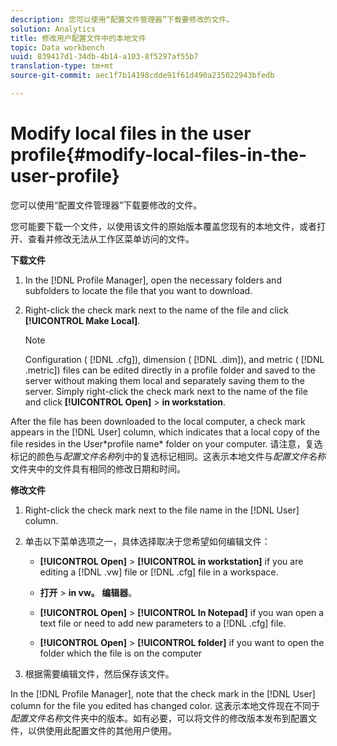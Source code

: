 ```yaml
---
description: 您可以使用“配置文件管理器”下载要修改的文件。
solution: Analytics
title: 修改用户配置文件中的本地文件
topic: Data workbench
uuid: 839417d1-34db-4b14-a103-8f5297af55b7
translation-type: tm+mt
source-git-commit: aec1f7b14198cdde91f61d490a235022943bfedb

---
```



# Modify local files in the user profile{#modify-local-files-in-the-user-profile}

您可以使用“配置文件管理器”下载要修改的文件。

您可能要下载一个文件，以使用该文件的原始版本覆盖您现有的本地文件，或者打开、查看并修改无法从工作区菜单访问的文件。

**下载文件**

1. In the [!DNL Profile Manager], open the necessary folders and subfolders to locate the file that you want to download.
1. Right-click the check mark next to the name of the file and click **[!UICONTROL Make Local]**.

   >[!NOTE]
   >
   >Configuration ( [!DNL .cfg]), dimension ( [!DNL .dim]), and metric ( [!DNL .metric]) files can be edited directly in a profile folder and saved to the server without making them local and separately saving them to the server. Simply right-click the check mark next to the name of the file and click **[!UICONTROL Open]** > **in workstation**.

After the file has been downloaded to the local computer, a check mark appears in the [!DNL User] column, which indicates that a local copy of the file resides in the User\*profile name* folder on your computer. 请注意，复选标记的颜色与&#x200B;*配置文件名称*&#x200B;列中的复选标记相同。这表示本地文件与&#x200B;*配置文件名称*&#x200B;文件夹中的文件具有相同的修改日期和时间。

**修改文件**

1. Right-click the check mark next to the file name in the [!DNL User] column.
1. 单击以下菜单选项之一，具体选择取决于您希望如何编辑文件：

   * **[!UICONTROL Open]** > **[!UICONTROL in workstation]** if you are editing a [!DNL .vw] file or [!DNL .cfg] file in a workspace.

   * **打开** > **in vw。 编辑器**。

   * **[!UICONTROL Open]** > **[!UICONTROL In Notepad]** if you wan open a text file or need to add new parameters to a [!DNL .cfg] file.

   * **[!UICONTROL Open]** > **[!UICONTROL folder]** if you want to open the folder which the file is on the computer

1. 根据需要编辑文件，然后保存该文件。

In the [!DNL Profile Manager], note that the check mark in the [!DNL User] column for the file you edited has changed color. 这表示本地文件现在不同于&#x200B;*配置文件名称*&#x200B;文件夹中的版本。如有必要，可以将文件的修改版本发布到配置文件，以供使用此配置文件的其他用户使用。
